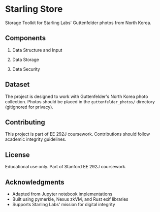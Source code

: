 # Starling Store

Storage Toolkit for Starling Labs' Guttenfelder photos from North Korea.

## Components

1. Data Structure and Input

2. Data Storage

3. Data Security

## Dataset

The project is designed to work with Guttenfelder's North Korea photo collection. Photos should be placed in the `guttenfelder_photos/` directory (gitignored for privacy).

## Contributing

This project is part of EE 292J coursework. Contributions should follow academic integrity guidelines.

## License

Educational use only. Part of Stanford EE 292J coursework.

## Acknowledgments

- Adapted from Jupyter notebook implementations
- Built using pymerkle, Nexus zkVM, and Rust exif libraries
- Supports Starling Labs' mission for digital integrity



